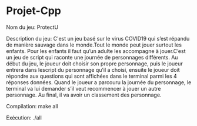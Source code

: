 # Projet-Cpp

Nom du jeu: ProtectU

Description du jeu:
C'est un jeu basé sur le virus COVID19 qui s’est répandu de manière sauvage dans le monde.Tout le monde peut jouer surtout les enfants. Pour les enfants il faut qu’un adulte les accompagne à jouer.C’est un jeu de script qui raconte une journée de personnages différents. 
Au début du jeu, le joueur doit choisir son propre personnage, puis le joueur entrera dans lescript du personnage qu’il a choisi, ensuite le joueur doit répondre aux questions qui sont affichées dans le terminal parmi les 4 réponses données. Quand le joueur a parcouru la journée du personnage, le terminal va lui demander s’il veut recommencer à jouer un autre personnage. Au final, il va avoir un classement des personnage.

Compilation: make all

Exécution: ./all

